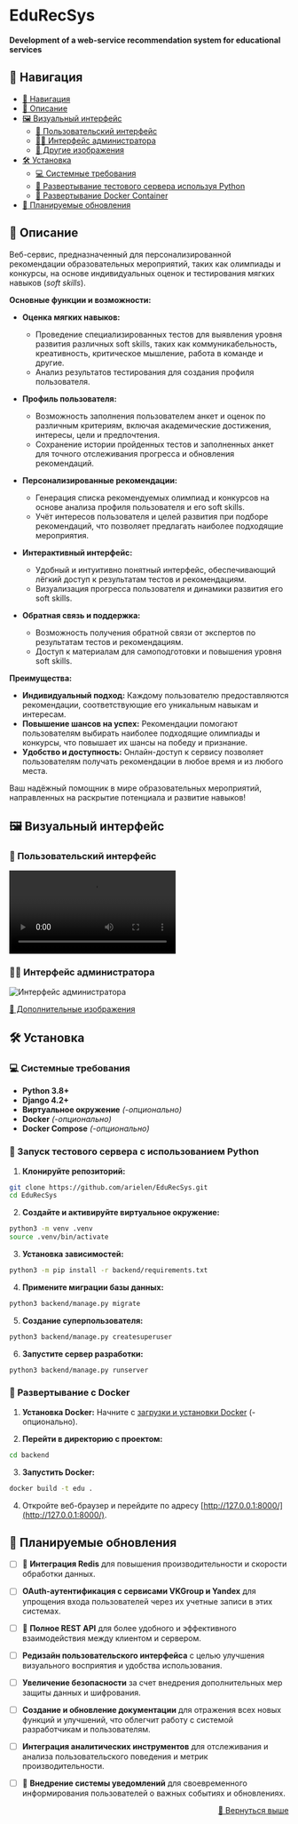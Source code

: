 # EduRecSys
__Development of a web-service recommendation system for educational services__

## 🧭 Навигация
- [🧭 Навигация](#-навигация)
- [📌 Описание](#-описание)
- [🖼️ Визуальный интерфейс](#️-визуальный-интерфейс)
    + [👥 Пользовательский интерфейс](#-пользовательский-интерфейс)
    + [👨‍💼 Интерфейс администратора](#-интерфейс-администратора)
    + [🔗 Другие изображения](https://github.com/arielen/EduRecSys/tree/master/docs/images.md)
- [🛠️ Установка](#️-установка)
    + [💻 Системные требования](#-системные-требования)
    + [🐍 Развертывание тестового сервера используя Python](#-запуск-тестового-сервера-с-использованием-python)
    + [🐳 Развертывание Docker Container](#-развертывание-с-docker)
- [📝 Планируемые обновления](#-планируемые-обновления)

## 📌 Описание
Веб-сервис, предназначенный для персонализированной рекомендации образовательных мероприятий, таких как олимпиады и конкурсы, на основе индивидуальных оценок и тестирования мягких навыков (*soft skills*).

**Основные функции и возможности:**

- **Оценка мягких навыков:**
    + Проведение специализированных тестов для выявления уровня развития различных soft skills, таких как коммуникабельность, креативность, критическое мышление, работа в команде и другие.
    + Анализ результатов тестирования для создания профиля пользователя.

- **Профиль пользователя:**
    + Возможность заполнения пользователем анкет и оценок по различным критериям, включая академические достижения, интересы, цели и предпочтения.
    + Сохранение истории пройденных тестов и заполненных анкет для точного отслеживания прогресса и обновления рекомендаций.

- **Персонализированные рекомендации:**
    + Генерация списка рекомендуемых олимпиад и конкурсов на основе анализа профиля пользователя и его soft skills.
    + Учёт интересов пользователя и целей развития при подборе рекомендаций, что позволяет предлагать наиболее подходящие мероприятия.

- **Интерактивный интерфейс:**
    + Удобный и интуитивно понятный интерфейс, обеспечивающий лёгкий доступ к результатам тестов и рекомендациям.
    + Визуализация прогресса пользователя и динамики развития его soft skills.

- **Обратная связь и поддержка:**
    + Возможность получения обратной связи от экспертов по результатам тестов и рекомендациям.
    + Доступ к материалам для самоподготовки и повышения уровня soft skills.

**Преимущества:**

- **Индивидуальный подход:** Каждому пользователю предоставляются рекомендации, соответствующие его уникальным навыкам и интересам.
- **Повышение шансов на успех:** Рекомендации помогают пользователям выбирать наиболее подходящие олимпиады и конкурсы, что повышает их шансы на победу и признание.
- **Удобство и доступность:** Онлайн-доступ к сервису позволяет пользователям получать рекомендации в любое время и из любого места.

Ваш надёжный помощник в мире образовательных мероприятий, направленных на раскрытие потенциала и развитие навыков!

## 🖼️ Визуальный интерфейс

### 👥 Пользовательский интерфейс
<video controls src="https://github.com/arielen/EduRecSys/tree/master/docs/user_interface.mp4" title="Пользовательский интерфейс"></video>

### 👨‍💼 Интерфейс администратора
![Интерфейс администратора](/docs/interface_admin.gif)

[🔗 Дополнительные изображения](https://github.com/arielen/EduRecSys/tree/master/docs/images.md)

## 🛠️ Установка

### 💻 Системные требования

- **Python 3.8+**
- **Django 4.2+**
- **Виртуальное окружение** *(-опционально)*
- **Docker** *(-опционально)*
- **Docker Compose** *(-опционально)*

### 🐍 Запуск тестового сервера с использованием Python

1. **Клонируйте репозиторий:**
```sh
git clone https://github.com/arielen/EduRecSys.git
cd EduRecSys
```

2. **Создайте и активируйте виртуальное окружение:**
```sh
python3 -m venv .venv
source .venv/bin/activate
```

3. **Установка зависимостей:**
```sh
python3 -m pip install -r backend/requirements.txt
```

4. **Примените миграции базы данных:**
```sh
python3 backend/manage.py migrate
```

5. **Создание суперпользователя:**
```sh
python3 backend/manage.py createsuperuser
```

6. **Запустите сервер разработки:**
```sh
python3 backend/manage.py runserver
```

### 🐳 Развертывание с Docker

1. **Установка Docker:** Начните с [загрузки и установки Docker](https://docs.docker.com/get-docker/) (-опционально).

2. **Перейти в директорию с проектом:**
```sh
cd backend
```

3. **Запустить Docker:**
```sh
docker build -t edu .
```

4. Откройте веб-браузер и перейдите по адресу [http://127.0.0.1:8000/](http://127.0.0.1:8000/).


## 📝 Планируемые обновления

- [ ] 🚧 **Интеграция Redis** для повышения производительности и скорости обработки данных.
- [ ] **OAuth-аутентификация с сервисами VKGroup и Yandex** для упрощения входа пользователей через их учетные записи в этих системах.
- [ ] 🚧 **Полное REST API** для более удобного и эффективного взаимодействия между клиентом и сервером.
- [ ] **Редизайн пользовательского интерфейса** с целью улучшения визуального восприятия и удобства использования.
- [ ] **Увеличение безопасности** за счет внедрения дополнительных мер защиты данных и шифрования.
- [ ] **Создание и обновление документации** для отражения всех новых функций и улучшений, что облегчит работу с системой разработчикам и пользователям.
- [ ] **Интеграция аналитических инструментов** для отслеживания и анализа пользовательского поведения и метрик производительности.
- [ ] 🚧 **Внедрение системы уведомлений** для своевременного информирования пользователей о важных событиях и обновлениях.


<p align="right"><a href="#top">🔼 Вернуться выше</a></p>

